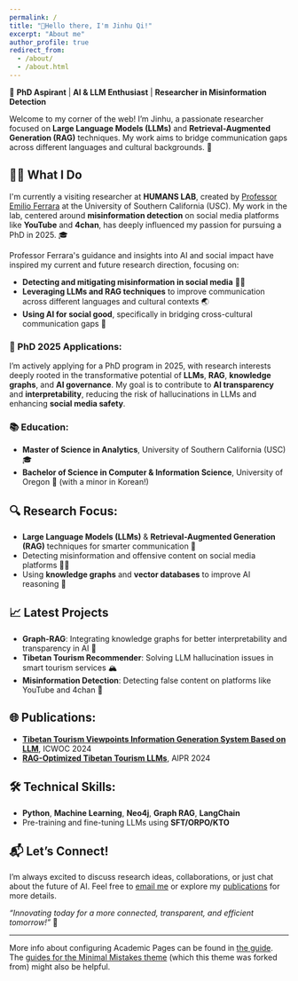 ```yaml
---
permalink: /
title: "👋Hello there, I'm Jinhu Qi!"
excerpt: "About me"
author_profile: true
redirect_from: 
  - /about/
  - /about.html
---
```


🔬 **PhD Aspirant** | **AI & LLM Enthusiast** | **Researcher in Misinformation Detection**

Welcome to my corner of the web! I’m Jinhu, a passionate researcher focused on **Large Language Models (LLMs)** and **Retrieval-Augmented Generation (RAG)** techniques. My work aims to bridge communication gaps across different languages and cultural backgrounds. 🚀

## 🧑‍💻 What I Do
I'm currently a visiting researcher at **HUMANS LAB**, created by [Professor Emilio Ferrara](https://www.emilio.ferrara.science/) at the University of Southern California (USC). My work in the lab, centered around **misinformation detection** on social media platforms like **YouTube** and **4chan**, has deeply influenced my passion for pursuing a PhD in 2025. 🎓

Professor Ferrara's guidance and insights into AI and social impact have inspired my current and future research direction, focusing on:
- **Detecting and mitigating misinformation in social media** 🕵️‍♂️
- **Leveraging LLMs and RAG techniques** to improve communication across different languages and cultural contexts 🌏
- **Using AI for social good**, specifically in bridging cross-cultural communication gaps 💬

### 🎯 PhD 2025 Applications:
I’m actively applying for a PhD program in 2025, with research interests deeply rooted in the transformative potential of **LLMs**, **RAG**, **knowledge graphs**, and **AI governance**. My goal is to contribute to **AI transparency** and **interpretability**, reducing the risk of hallucinations in LLMs and enhancing **social media safety**.

### 📚 Education:
- **Master of Science in Analytics**, University of Southern California (USC) 🎓
- **Bachelor of Science in Computer & Information Science**, University of Oregon 🦆 (with a minor in Korean!)

## 🔍 Research Focus:
- **Large Language Models (LLMs)** & **Retrieval-Augmented Generation (RAG)** techniques for smarter communication 💬
- Detecting misinformation and offensive content on social media platforms 🕵️‍♂️
- Using **knowledge graphs** and **vector databases** to improve AI reasoning 🧠

## 📈 Latest Projects
- **Graph-RAG**: Integrating knowledge graphs for better interpretability and transparency in AI 🤖
- **Tibetan Tourism Recommender**: Solving LLM hallucination issues in smart tourism services 🏔️
- **Misinformation Detection**: Detecting false content on platforms like YouTube and 4chan 🚨

## 🌐 Publications:
- **[Tibetan Tourism Viewpoints Information Generation System Based on LLM](https://arxiv.org/abs/2407.13561)**, ICWOC 2024
- **[RAG-Optimized Tibetan Tourism LLMs](https://arxiv.org/abs/2408.12003)**, AIPR 2024

## 🛠️ Technical Skills:
- **Python**, **Machine Learning**, **Neo4j**, **Graph RAG**, **LangChain**
- Pre-training and fine-tuning LLMs using **SFT/ORPO/KTO**

## 📬 Let’s Connect!
I’m always excited to discuss research ideas, collaborations, or just chat about the future of AI. Feel free to [email me](mailto:jinhuqi@usc.edu) or explore my [publications](https://arxiv.org/abs/2407.13561) for more details.

_“Innovating today for a more connected, transparent, and efficient tomorrow!”_ 🌟

------
More info about configuring Academic Pages can be found in [the guide](https://academicpages.github.io/markdown/). The [guides for the Minimal Mistakes theme](https://mmistakes.github.io/minimal-mistakes/docs/configuration/) (which this theme was forked from) might also be helpful.
